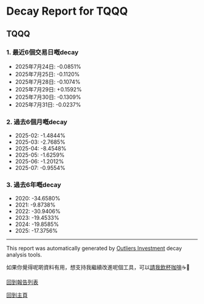 # Decay Report for TQQQ

## TQQQ

### 1. 最近6個交易日嘅decay

- 2025年7月24日: -0.0851%
- 2025年7月25日: -0.1120%
- 2025年7月28日: -0.1074%
- 2025年7月29日: +0.1592%
- 2025年7月30日: -0.1309%
- 2025年7月31日: -0.0237%

### 2. 過去6個月嘅decay

- 2025-02: -1.4844%
- 2025-03: -2.7685%
- 2025-04: -8.4548%
- 2025-05: -1.6259%
- 2025-06: -1.2012%
- 2025-07: -0.9554%

### 3. 過去6年嘅decay

- 2020: -34.6580%
- 2021: -9.8738%
- 2022: -30.9406%
- 2023: -19.4533%
- 2024: -19.8585%
- 2025: -17.3756%

------------------------------
This report was automatically generated by [Outliers Investment](https://outliersecon.github.io/Outliers-Investment/) decay analysis tools.

如果你覺得呢啲資料有用，想支持我繼續改進呢個工具，可以[請我飲杯咖啡](https://buymeacoffee.com/outliersecon)☕🙏

[回到報告列表](https://outliersecon.github.io/Outliers-Investment/reports/reports_public)

[回到主頁](https://outliersecon.github.io/Outliers-Investment/)